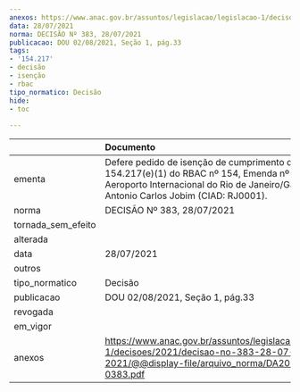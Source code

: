 ```yaml
---
anexos: https://www.anac.gov.br/assuntos/legislacao/legislacao-1/decisoes/2021/decisao-no-383-28-07-2021/@@display-file/arquivo_norma/DA2021-0383.pdf
data: 28/07/2021
norma: DECISÃO Nº 383, 28/07/2021
publicacao: DOU 02/08/2021, Seção 1, pág.33
tags:
- '154.217'
- decisão
- isenção
- rbac
tipo_normatico: Decisão
hide: 
- toc 
 
---
```


|                    | Documento                                                                                                                                                                                       |
|:-------------------|:------------------------------------------------------------------------------------------------------------------------------------------------------------------------------------------------|
| ementa             | Defere pedido de isenção de cumprimento do requisito 154.217(e)(1) do RBAC nº 154, Emenda nº 06, para o Aeroporto Internacional do Rio de Janeiro/Galeão - Antonio Carlos Jobim (CIAD: RJ0001). |
| norma              | DECISÃO Nº 383, 28/07/2021                                                                                                                                                                      |
| tornada_sem_efeito |                                                                                                                                                                                                 |
| alterada           |                                                                                                                                                                                                 |
| data               | 28/07/2021                                                                                                                                                                                      |
| outros             |                                                                                                                                                                                                 |
| tipo_normatico     | Decisão                                                                                                                                                                                         |
| publicacao         | DOU 02/08/2021, Seção 1, pág.33                                                                                                                                                                 |
| revogada           |                                                                                                                                                                                                 |
| em_vigor           |                                                                                                                                                                                                 |
| anexos             | https://www.anac.gov.br/assuntos/legislacao/legislacao-1/decisoes/2021/decisao-no-383-28-07-2021/@@display-file/arquivo_norma/DA2021-0383.pdf                                                   |